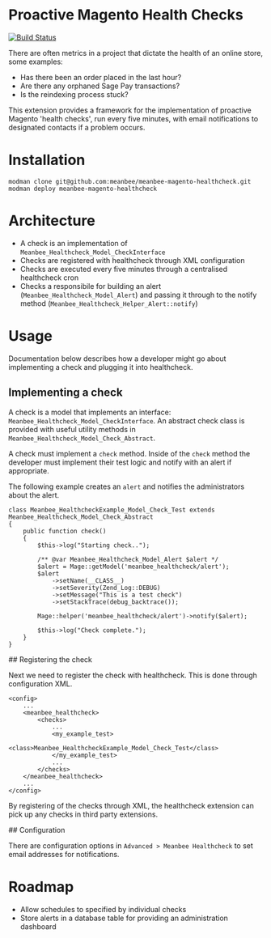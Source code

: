 # Proactive Magento Health Checks

[![Build Status](https://travis-ci.org/meanbee/meanbee-magento-healthcheck.svg)](https://travis-ci.org/meanbee/meanbee-magento-healthcheck)

There are often metrics in a project that dictate the health of an online store, some examples:

* Has there been an order placed in the last hour?
* Are there any orphaned Sage Pay transactions?
* Is the reindexing process stuck?

This extension provides a framework for the implementation of proactive Magento 'health checks', run every five minutes, with email notifications to designated contacts if a problem occurs.

# Installation

    modman clone git@github.com:meanbee/meanbee-magento-healthcheck.git
    modman deploy meanbee-magento-healthcheck

# Architecture

* A check is an implementation of `Meanbee_Healthcheck_Model_CheckInterface`
* Checks are registered with healthcheck through XML configuration
* Checks are executed every five minutes through a centralised healthcheck cron
* Checks a responsibile for building an alert (`Meanbee_Healthcheck_Model_Alert`) and passing it through to the notify method (`Meanbee_Healthcheck_Helper_Alert::notify`)

# Usage

Documentation below describes how a developer might go about implementing a check and plugging it into healthcheck.

## Implementing a check

A check is a model that implements an interface: `Meanbee_Healthcheck_Model_CheckInterface`.  An abstract check class is provided with useful utility methods in `Meanbee_Healthcheck_Model_Check_Abstract`.

A check must implement a `check` method.  Inside of the `check` method the developer must implement their test logic and notify with an alert if appropriate.

The following example creates an `alert` and notifies the administrators about the alert.


    class Meanbee_HealthcheckExample_Model_Check_Test extends Meanbee_Healthcheck_Model_Check_Abstract
    {
        public function check()
        {
            $this->log("Starting check..");

            /** @var Meanbee_Healthcheck_Model_Alert $alert */
            $alert = Mage::getModel('meanbee_healthcheck/alert');
            $alert
                ->setName(__CLASS__)
                ->setSeverity(Zend_Log::DEBUG)
                ->setMessage("This is a test check")
                ->setStackTrace(debug_backtrace());

            Mage::helper('meanbee_healthcheck/alert')->notify($alert);

            $this->log("Check complete.");
        }
    }

## Registering the check
    
Next we need to register the check with healthcheck.  This is done through configuration XML.

    <config>
        ...
        <meanbee_healthcheck>
            <checks>
                ...
                <my_example_test>
                    <class>Meanbee_HealthcheckExample_Model_Check_Test</class>
                </my_example_test>
                ...
            </checks>
        </meanbee_healthcheck>
        ...
    </config>

By registering of the checks through XML, the healthcheck extension can pick up any checks in third party extensions.

## Configuration

There are configuration options in `Advanced > Meanbee Healthcheck` to set email addresses for notifications.

# Roadmap

* Allow schedules to specified by individual checks
* Store alerts in a database table for providing an administration dashboard
